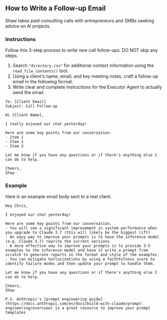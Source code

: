 ## How to Write a Follow-up Email

Shaw takes paid consulting calls with entrepreneurs and SMBs seeking advice on AI projects.

### Instructions
Follow this 3-step process to write new call follow-ups. DO NOT skip any steps.
1. Search `"directory.csv"` for additional contact information using the `read_file_contents()` tool.
2. Using a client's name, email, and key meeting notes, craft a follow-up email in the following format.
3. Write clear and complete instructions for the Executor Agent to actually send the email.


```
To: [Client Email]
Subject: Call Follow-up

Hi [Client Name],

I really enjoued our chat yesterday!

Here are some key points from our conversation.
- Item 1
- Item 2
- Item 3

Let me know if you have any questions or if there's anything else I can do to help.

Cheers,
Shaw
```

### Example
Here is an example email body sent to a real client.

```
Hey Chris,

I enjoyed our chat yesterday!

Here are some key points from our conversation.
- You will see a significant improvement in system performance when you upgrade to Claude 3.7 (this will likely be the biggest lift)
- An easy way to improve your prompts is to have the inference model (e.g. Claude 3.7) rewrite the current versions
- A more effective way to improve your prompts is to provide 3-5 examples to the inference model and have it write a prompt from scratch to generate reports in the format and style of the examples.
- You can mitigate hallucinations by using a faithfulness score to identify failure modes and then update your prompt to handle them.

Let me know if you have any questions or if there's anything else I can do to help.

Cheers,
Shaw

P.S. Anthropic's [prompt engineering guide](https://docs.anthropic.com/en/docs/build-with-claude/prompt-engineering/overview) is a great resource to improve your prompt templates
```